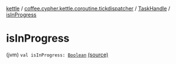 [kettle](../../index.md) / [coffee.cypher.kettle.coroutine.tickdispatcher](../index.md) / [TaskHandle](index.md) / [isInProgress](./is-in-progress.md)

# isInProgress

(jvm) `val isInProgress: `[`Boolean`](https://kotlinlang.org/api/latest/jvm/stdlib/kotlin/-boolean/index.html) [(source)](https://github.com/Cypher121/kettle/blob/master/src/main/kotlin/coffee/cypher/kettle/coroutine/tickdispatcher/TaskHandle.kt#L35)